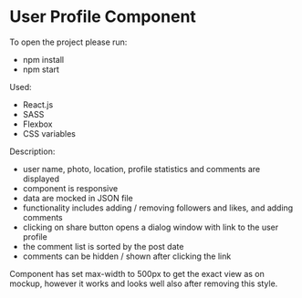 # User Profile Component

To open the project please run:

* npm install
* npm start

Used:

* React.js
* SASS
* Flexbox
* CSS variables

Description:

* user name, photo, location, profile statistics and comments are displayed
* component is responsive
* data are mocked in JSON file
* functionality includes adding / removing followers and likes, and adding comments
* clicking on share button opens a dialog window with link to the user profile
* the comment list is sorted by the post date
* comments can be hidden / shown after clicking the link


Component has set max-width to 500px to get the exact view as on mockup, however it works and looks well also after removing this style.
